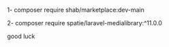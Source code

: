 1-  composer require shab/marketplace:dev-main


2-  composer require spatie/laravel-medialibrary:^11.0.0

good luck
